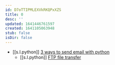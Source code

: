 ```yaml
---
id: D7oTTIPMLEXVkRKQPxXZS
title: 0
desc: ''
updated: 1641446761597
created: 1641105063948
stub: false
isDir: false
---
```


-  [[s.l.python]] [3 ways to send email with python](https://www.courier.com/blog/three-ways-to-send-emails-using-python-with-code-tutorials)
   -  [[s.l.python]] [FTP file transfer](https://medium.com/geekculture/build-your-own-file-transfer-app-using-python-within-5-minutes-56adffc7906b)
   

